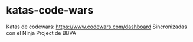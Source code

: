 # katas-code-wars
Katas de codewars: https://www.codewars.com/dashboard
Sincronizadas con el Ninja Project de BBVA
